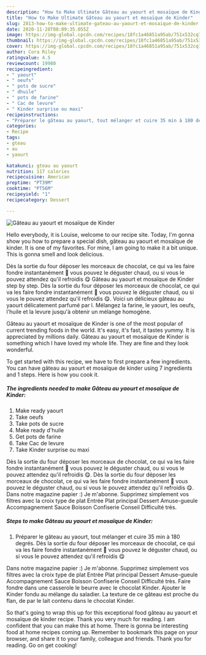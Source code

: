 ```yaml
---
description: "How to Make Ultimate Gâteau au yaourt et mosaïque de Kinder"
title: "How to Make Ultimate Gâteau au yaourt et mosaïque de Kinder"
slug: 2813-how-to-make-ultimate-gateau-au-yaourt-et-mosaique-de-kinder
date: 2020-11-28T08:09:35.055Z
image: https://img-global.cpcdn.com/recipes/18fc1a46851a95ab/751x532cq70/gateau-au-yaourt-et-mosaique-de-kinder-photo-principale-de-la-recette.jpg
thumbnail: https://img-global.cpcdn.com/recipes/18fc1a46851a95ab/751x532cq70/gateau-au-yaourt-et-mosaique-de-kinder-photo-principale-de-la-recette.jpg
cover: https://img-global.cpcdn.com/recipes/18fc1a46851a95ab/751x532cq70/gateau-au-yaourt-et-mosaique-de-kinder-photo-principale-de-la-recette.jpg
author: Cora Riley
ratingvalue: 4.5
reviewcount: 19980
recipeingredient:
- " yaourt"
- " oeufs"
- " pots de sucre"
- " dhuile"
- " pots de farine"
- " Cac de levure"
- " Kinder surprise ou maxi"
recipeinstructions:
- "Préparer le gâteau au yaourt, tout mélanger et cuire 35 min à 180 degrés. Dès la sortie du four déposer les morceaux de chocolat, ce qui va les faire fondre instantanément 🥰 vous pouvez le déguster chaud, ou si vous le pouvez attendez qu&#39;il refroidis 😋"
categories:
- Recipe
tags:
- gteau
- au
- yaourt

katakunci: gteau au yaourt 
nutrition: 117 calories
recipecuisine: American
preptime: "PT39M"
cooktime: "PT56M"
recipeyield: "1"
recipecategory: Dessert

---
```



![Gâteau au yaourt et mosaïque de Kinder](https://img-global.cpcdn.com/recipes/18fc1a46851a95ab/751x532cq70/gateau-au-yaourt-et-mosaique-de-kinder-photo-principale-de-la-recette.jpg)

Hello everybody, it is Louise, welcome to our recipe site. Today, I'm gonna show you how to prepare a special dish, gâteau au yaourt et mosaïque de kinder. It is one of my favorites. For mine, I am going to make it a bit unique. This is gonna smell and look delicious.

Dès la sortie du four déposer les morceaux de chocolat, ce qui va les faire fondre instantanément 🥰 vous pouvez le déguster chaud, ou si vous le pouvez attendez qu&#39;il refroidis 😋 Gâteau au yaourt et mosaïque de Kinder step by step. Dès la sortie du four déposer les morceaux de chocolat, ce qui va les faire fondre instantanément 🥰 vous pouvez le déguster chaud, ou si vous le pouvez attendez qu&#39;il refroidis 😋. Voici un délicieux gâteau au yaourt délicatement parfumé par l. Mélangez la farine, le yaourt, les oeufs, l&#39;huile et la levure jusqu&#39;à obtenir un mélange homogène.

Gâteau au yaourt et mosaïque de Kinder is one of the most popular of current trending foods in the world. It's easy, it's fast, it tastes yummy. It is appreciated by millions daily. Gâteau au yaourt et mosaïque de Kinder is something which I have loved my whole life. They are fine and they look wonderful.


To get started with this recipe, we have to first prepare a few ingredients. You can have gâteau au yaourt et mosaïque de kinder using 7 ingredients and 1 steps. Here is how you cook it.

<!--inarticleads1-->

##### The ingredients needed to make Gâteau au yaourt et mosaïque de Kinder:

1. Make ready  yaourt
1. Take  oeufs
1. Take  pots de sucre
1. Make ready  d&#39;huile
1. Get  pots de farine
1. Take  Cac de levure
1. Take  Kinder surprise ou maxi


Dès la sortie du four déposer les morceaux de chocolat, ce qui va les faire fondre instantanément 🥰 vous pouvez le déguster chaud, ou si vous le pouvez attendez qu&#39;il refroidis 😋. Dès la sortie du four déposer les morceaux de chocolat, ce qui va les faire fondre instantanément 🥰 vous pouvez le déguster chaud, ou si vous le pouvez attendez qu&#39;il refroidis 😋. Dans notre magazine papier :) Je m&#39;abonne. Supprimez simplement vos filtres avec la croix type de plat Entrée Plat principal Dessert Amuse-gueule Accompagnement Sauce Boisson Confiserie Conseil Difficulté très. 

<!--inarticleads2-->

##### Steps to make Gâteau au yaourt et mosaïque de Kinder:

1. Préparer le gâteau au yaourt, tout mélanger et cuire 35 min à 180 degrés. Dès la sortie du four déposer les morceaux de chocolat, ce qui va les faire fondre instantanément 🥰 vous pouvez le déguster chaud, ou si vous le pouvez attendez qu&#39;il refroidis 😋


Dans notre magazine papier :) Je m&#39;abonne. Supprimez simplement vos filtres avec la croix type de plat Entrée Plat principal Dessert Amuse-gueule Accompagnement Sauce Boisson Confiserie Conseil Difficulté très. Faire fondre dans une casserole le beurre avec le chocolat Kinder. Ajouter le Kinder fondu au mélange du saladier. La texture de ce gâteau est proche du flan, de par le lait contenu dans le chocolat Kinder. 

So that's going to wrap this up for this exceptional food gâteau au yaourt et mosaïque de kinder recipe. Thank you very much for reading. I am confident that you can make this at home. There is gonna be interesting food at home recipes coming up. Remember to bookmark this page on your browser, and share it to your family, colleague and friends. Thank you for reading. Go on get cooking!
